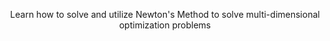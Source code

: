 <center> 

Learn how to solve and utilize Newton's Method to solve multi-dimensional optimization problems 

</center>